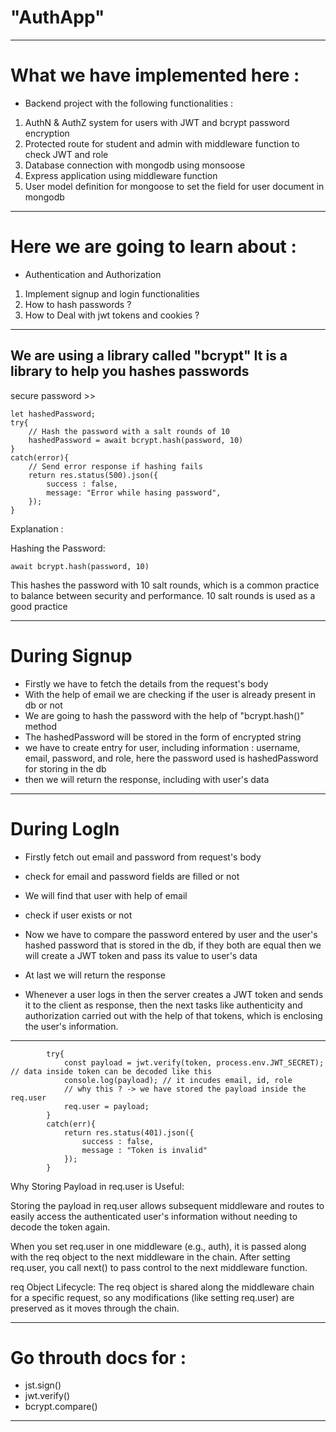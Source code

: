 # "AuthApp"
--------------------------------------------------------------------------------------
# What we have implemented here :
- Backend project with the following functionalities :
1. AuthN & AuthZ system for users with JWT and bcrypt password encryption
2. Protected route for student and admin with middleware function to check JWT and role
3. Database connection with mongodb using monsoose
4. Express application using middleware function 
5. User model definition for mongoose to set the field for user document in mongodb
--------------------------------------------------------------------------------------
# Here we are going to learn about :
- Authentication and Authorization
1. Implement signup and login functionalities
2. How to hash passwords ? 
3. How to Deal with jwt tokens and cookies ? 
--------------------------------------------------------------------------------------
We are using a library called "bcrypt"
It is a library to help you hashes passwords
--------------------------------------------------------------------------------------
secure password >>

```
let hashedPassword;
try{
    // Hash the password with a salt rounds of 10
    hashedPassword = await bcrypt.hash(password, 10)
}
catch(error){
    // Send error response if hashing fails
    return res.status(500).json({
        success : false,
        message: "Error while hasing password",
    });
}
```

Explanation :

Hashing the Password:

```await bcrypt.hash(password, 10) ```


This hashes the password with 10 salt rounds, which is a common practice to balance between security and performance.
10 salt rounds is used as a good practice

--------------------------------------------------------------------------------------

# During Signup 
- Firstly we have to fetch the details from the request's body
- With the help of email we are checking if the user is already present in db or not
- We are going to hash the password with the help of "bcrypt.hash()" method
- The hashedPassword will be stored in the form of encrypted string
- we have to create entry for user, including information : username, email, password, and role, here the password used is hashedPassword for storing in the db
- then we will return the response, including with user's data

--------------------------------------------------------------------------------------
# During LogIn
- Firstly fetch out email and password from request's body
- check for email and password fields are filled or not
- We will find that user with help of email
- check if user exists or not
- Now we have to compare the password entered by user and the user's hashed password that is stored in the db, if they both are equal then we will create a JWT token and pass its value to user's data 
- At last we will return the response


- Whenever a user logs in then the server creates a JWT token and sends it to the client as response, then the next tasks like authenticity and authorization carried out with the help of that tokens, which is enclosing the user's information.

--------------------------------------------------------------------------------------
```
        try{
            const payload = jwt.verify(token, process.env.JWT_SECRET); // data inside token can be decoded like this
            console.log(payload); // it incudes email, id, role
            // why this ? -> we have stored the payload inside the req.user
            req.user = payload;
        }
        catch(err){
            return res.status(401).json({
                success : false,
                message : "Token is invalid"
            });
        }
```
Why Storing Payload in req.user is Useful:

Storing the payload in req.user allows subsequent middleware and routes to easily access the authenticated user's information without needing to decode the token again.

When you set req.user in one middleware (e.g., auth), it is passed along with the req object to the next middleware in the chain.
After setting req.user, you call next() to pass control to the next middleware function.

req Object Lifecycle: The req object is shared along the middleware chain for a specific request, so any modifications (like setting req.user) are preserved as it moves through the chain.

--------------------------------------------------------------------------------------
# Go throuth docs for :
- jst.sign()
- jwt.verify()
- bcrypt.compare()
--------------------------------------------------------------------------------------
